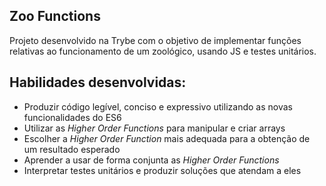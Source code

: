 ## Zoo Functions
Projeto desenvolvido na Trybe com o objetivo de implementar funções relativas ao funcionamento de um zoológico, usando JS e testes unitários.


## Habilidades desenvolvidas:
- Produzir código legível, conciso e expressivo utilizando as novas funcionalidades do ES6
- Utilizar as _Higher Order Functions_ para manipular e criar arrays
- Escolher a _Higher Order Function_ mais adequada para a obtenção de um resultado esperado
- Aprender a usar de forma conjunta as _Higher Order Functions_
- Interpretar testes unitários e produzir soluções que atendam a eles
